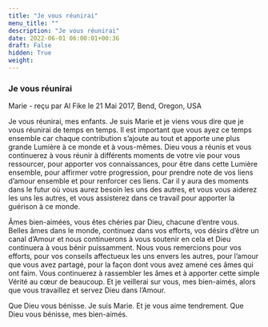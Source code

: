 ```yaml
---
title: "Je vous réunirai"
menu_title: ""
description: "Je vous réunirai"
date: 2022-06-01 06:00:01+00:36
draft: False
hidden: True
weight:
---
```

### Je vous réunirai

Marie - reçu par Al Fike le 21 Mai 2017, Bend, Oregon, USA

Je vous réunirai, mes enfants. Je suis Marie et je viens vous dire que je vous réunirai de temps en temps. Il est important que vous ayez ce temps ensemble car chaque contribution s’ajoute au tout et apporte une plus grande Lumière à ce monde et à vous-mêmes. Dieu vous a réunis et vous continuerez à vous réunir à différents moments de votre vie pour vous ressourcer, pour apporter vos connaissances, pour être dans cette Lumière ensemble, pour affirmer votre progression, pour prendre note de vos liens d’amour ensemble et pour renforcer ces liens. Car il y aura des moments dans le futur où vous aurez besoin les uns des autres, et vous vous aiderez les uns les autres, et vous assisterez dans ce travail pour apporter la guérison à ce monde.

Âmes bien-aimées, vous êtes chéries par Dieu, chacune d’entre vous. Belles âmes dans le monde, continuez dans vos efforts, vos désirs d’être un canal d’Amour et nous continuerons à vous soutenir en cela et Dieu continuera à vous bénir puissamment. Nous vous remercions pour vos efforts, pour vos conseils affectueux les uns envers les autres, pour l’amour que vous avez partagé, pour la façon dont vous avez amené ces âmes qui ont faim. Vous continuerez à rassembler les âmes et à apporter cette simple Vérité au cœur de beaucoup. Et je veillerai sur vous, mes bien-aimés, alors que vous travaillez et servez Dieu dans l’Amour.

Que Dieu vous bénisse. Je suis Marie. Et je vous aime tendrement. Que Dieu vous bénisse, mes bien-aimés.
